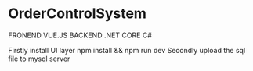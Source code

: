 # OrderControlSystem

FRONEND VUE.JS 
BACKEND .NET CORE C#

Firstly install UI layer npm install && npm run dev
Secondly upload the sql file to mysql server 
